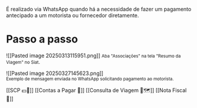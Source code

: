 É realizado via WhatsApp quando há a necessidade de fazer um pagamento antecipado a um motorista ou fornecedor diretamente.
# Passo a passo

![[Pasted image 20250313115951.png]]
<span style="font-size: smaller;">Aba "Associações" na tela "Resumo da Viagem" no Siat</span>.

![[Pasted image 20250327145623.png]]
<br><span style="font-size: smaller;">Exemplo de mensagem enviada no WhatsApp solicitando pagamento ao motorista.</span>

[[SCP 💵📄]]
[[Contas a Pagar 💸]]
[[Consulta de Viagem 🔎🗺️]]
[[Nota Fiscal 📃]]